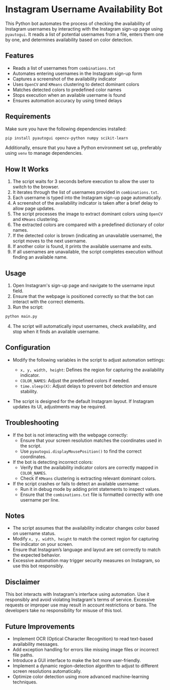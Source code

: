 # Instagram Username Availability Bot

This Python bot automates the process of checking the availability of Instagram usernames by interacting with the Instagram sign-up page using `pyautogui`. It reads a list of potential usernames from a file, enters them one by one, and determines availability based on color detection.

## Features
- Reads a list of usernames from `combinations.txt`
- Automates entering usernames in the Instagram sign-up form
- Captures a screenshot of the availability indicator
- Uses `OpenCV` and `KMeans` clustering to detect dominant colors
- Matches detected colors to predefined color names
- Stops execution when an available username is found
- Ensures automation accuracy by using timed delays

## Requirements
Make sure you have the following dependencies installed:

```sh
pip install pyautogui opencv-python numpy scikit-learn
```

Additionally, ensure that you have a Python environment set up, preferably using `venv` to manage dependencies.

## How It Works
1. The script waits for 3 seconds before execution to allow the user to switch to the browser.
2. It iterates through the list of usernames provided in `combinations.txt`.
3. Each username is typed into the Instagram sign-up page automatically.
4. A screenshot of the availability indicator is taken after a brief delay to allow page updates.
5. The script processes the image to extract dominant colors using `OpenCV` and `KMeans` clustering.
6. The extracted colors are compared with a predefined dictionary of color names.
7. If the detected color is brown (indicating an unavailable username), the script moves to the next username.
8. If another color is found, it prints the available username and exits.
9. If all usernames are unavailable, the script completes execution without finding an available name.

## Usage
1. Open Instagram's sign-up page and navigate to the username input field.
2. Ensure that the webpage is positioned correctly so that the bot can interact with the correct elements.
3. Run the script:

```sh
python main.py
```

4. The script will automatically input usernames, check availability, and stop when it finds an available username.

## Configuration
- Modify the following variables in the script to adjust automation settings:
  - `x, y, width, height`: Defines the region for capturing the availability indicator.
  - `COLOR_NAMES`: Adjust the predefined colors if needed.
  - `time.sleep(X)`: Adjust delays to prevent bot detection and ensure stability.

- The script is designed for the default Instagram layout. If Instagram updates its UI, adjustments may be required.

## Troubleshooting
- If the bot is not interacting with the webpage correctly:
  - Ensure that your screen resolution matches the coordinates used in the script.
  - Use `pyautogui.displayMousePosition()` to find the correct coordinates.
- If the bot is detecting incorrect colors:
  - Verify that the availability indicator colors are correctly mapped in `COLOR_NAMES`.
  - Check if `KMeans` clustering is extracting relevant dominant colors.
- If the script crashes or fails to detect an available username:
  - Run it in debug mode by adding print statements to inspect values.
  - Ensure that the `combinations.txt` file is formatted correctly with one username per line.

## Notes
- The script assumes that the availability indicator changes color based on username status.
- Modify `x, y, width, height` to match the correct region for capturing the indicator on your screen.
- Ensure that Instagram’s language and layout are set correctly to match the expected behavior.
- Excessive automation may trigger security measures on Instagram, so use this bot responsibly.

## Disclaimer
This bot interacts with Instagram's interface using automation. Use it responsibly and avoid violating Instagram's terms of service. Excessive requests or improper use may result in account restrictions or bans. The developers take no responsibility for misuse of this tool.

## Future Improvements
- Implement OCR (Optical Character Recognition) to read text-based availability messages.
- Add exception handling for errors like missing image files or incorrect file paths.
- Introduce a GUI interface to make the bot more user-friendly.
- Implement a dynamic region-detection algorithm to adjust to different screen resolutions automatically.
- Optimize color detection using more advanced machine-learning techniques.

